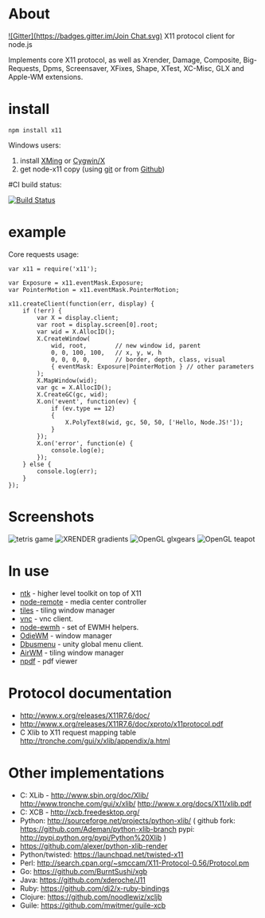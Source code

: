 # About
[![Gitter](https://badges.gitter.im/Join Chat.svg)](https://gitter.im/sidorares/node-x11?utm_source=badge&utm_medium=badge&utm_campaign=pr-badge&utm_content=badge)
 X11 protocol client for node.js

 Implements core X11 protocol, as well as Xrender, Damage, Composite, Big-Requests, Dpms, Screensaver, XFixes, Shape, XTest, XC-Misc, GLX and Apple-WM extensions.
# install

`npm install x11`

Windows users:
1) install [XMing](http://www.straightrunning.com/XmingNotes/) or [Cygwin/X](http://x.cygwin.com/)
2) get node-x11 copy (using [git](http://code.google.com/p/msysgit/downloads/list?can=3) or from [Github](https://github.com/sidorares/node-x11/archives/master ))

#CI build status:

[![Build Status](https://secure.travis-ci.org/sidorares/node-x11.png)](http://travis-ci.org/sidorares/node-x11)

# example

Core requests usage:

    var x11 = require('x11');

    var Exposure = x11.eventMask.Exposure;
    var PointerMotion = x11.eventMask.PointerMotion;

    x11.createClient(function(err, display) {
        if (!err) {
            var X = display.client;
            var root = display.screen[0].root;
            var wid = X.AllocID();
            X.CreateWindow(
                wid, root,        // new window id, parent
                0, 0, 100, 100,   // x, y, w, h
                0, 0, 0, 0,       // border, depth, class, visual
                { eventMask: Exposure|PointerMotion } // other parameters
            );
            X.MapWindow(wid);
            var gc = X.AllocID();
            X.CreateGC(gc, wid);
            X.on('event', function(ev) {
                if (ev.type == 12)
                {
                    X.PolyText8(wid, gc, 50, 50, ['Hello, Node.JS!']);
                }
            });
            X.on('error', function(e) {
                console.log(e);
            });
	    } else {
		    console.log(err);
        }
    });

# Screenshots

  ![tetris game](https://lh6.googleusercontent.com/-RCRY9A7WwnA/Tlww0FHP7NI/AAAAAAAAAwo/nxfSxsw6xow/s400/tetris.png)
  ![XRENDER gradients](https://lh4.googleusercontent.com/-VS0BMYYmq6M/Tlww0Y1ij0I/AAAAAAAAAws/pVWsPZ63Yeo/s400/render-gradients.png)
  ![OpenGL glxgears](http://img-fotki.yandex.ru/get/4123/37511094.30/0_81712_6c2ebb11_L)
  ![OpenGL teapot](http://img-fotki.yandex.ru/get/4132/37511094.30/0_81713_82a5ac48_L)

# In use
  - [ntk](https://github.com/sidorares/ntk) - higher level toolkit on top of X11
  - [node-remote](https://github.com/AndrewSwerlick/node-remote) - media center controller
  - [tiles](https://github.com/dominictarr/tiles) - tiling window manager
  - [vnc](https://github.com/sidorares/node-vnc) - vnc client.
  - [node-ewmh](https://github.com/santigimeno/node-ewmh) - set of EWMH helpers.
  - [OdieWM](https://github.com/bu/OdieWM) - window manager
  - [Dbusmenu](https://github.com/sidorares/node-dbusmenu) - unity global menu client.
  - [AirWM](https://github.com/AirWM/AirWM) - tiling window manager
  - [npdf](https://github.com/sidorares/npdf) - pdf viewer

# Protocol documentation

  - http://www.x.org/releases/X11R7.6/doc/
  - http://www.x.org/releases/X11R7.6/doc/xproto/x11protocol.pdf
  - C Xlib to X11 request mapping table http://tronche.com/gui/x/xlib/appendix/a.html

# Other implementations

  - C: XLib - http://www.sbin.org/doc/Xlib/ http://www.tronche.com/gui/x/xlib/ http://www.x.org/docs/X11/xlib.pdf
  - C: XCB - http://xcb.freedesktop.org/
  - Python:  http://sourceforge.net/projects/python-xlib/ ( github fork: https://github.com/Ademan/python-xlib-branch pypi: http://pypi.python.org/pypi/Python%20Xlib )
  - https://github.com/alexer/python-xlib-render
  - Python/twisted:  https://launchpad.net/twisted-x11
  - Perl: http://search.cpan.org/~smccam/X11-Protocol-0.56/Protocol.pm
  - Go: https://github.com/BurntSushi/xgb
  - Java: https://github.com/xderoche/J11
  - Ruby: https://github.com/dj2/x-ruby-bindings
  - Clojure: https://github.com/noodlewiz/xcljb
  - Guile: https://github.com/mwitmer/guile-xcb


